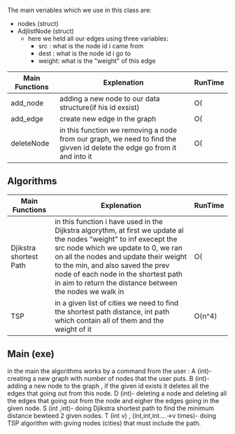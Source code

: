 The main veriables which we use in this class are:
  - nodes (struct)
  - AdjlistNode (struct)
    - here we held all our edges using three variables:
      - src : what is the node id i came from
      - dest : what is the node id i go to
      - weight: what is the "weight" of this edge

|Main Functions|Explenation|RunTime|
|---|---|---|
|add_node| adding a new node to our data structure(if his id exsist)|O(|V|+|E|)
|add_edge| create new edge in the graph|O(|V| + |E|)
|deleteNode| in this function we removing a node from our graph, we need to find the givven id delete the edge go from it and into it|O(|V|+|E|)


## Algorithms
   
|Main Functions|Explenation|RunTime|
|---|---|---|
|Djikstra shortest Path| in this function i have used in the Dijkstra algorythm, at first we update al the nodes "weight" to inf execept the src node which we update to 0, we ran on all the nodes and update their weight to the min, and also saved the prev node of each node in the shortest path in aim to return the distance between the nodes we walk in |O(|E| + |V|log|V|)|
|TSP| in a given list of cities we need to find the shortest path distance, int path which contain all of them and the weight of it|O(n^4)

## Main (exe)

in the main the algorithms works by a command from the user :
A (int)- creating a new graph with number of nodes that the user puts.
B (int)- adding a new node to the graph , if the given id exists it deletes all the edges that going out from this node.
D (int)- deleting a node and deleting all the edges that going out from the node and eigher the edges going in the given node.
S (int ,int)- doing Djikstra shortest path to find the minimum distance bewteed 2 given nodes.
T (int v) , (int,int,int....->v times)- doing TSP algorithm with giving nodes (cities) that must include the path.
